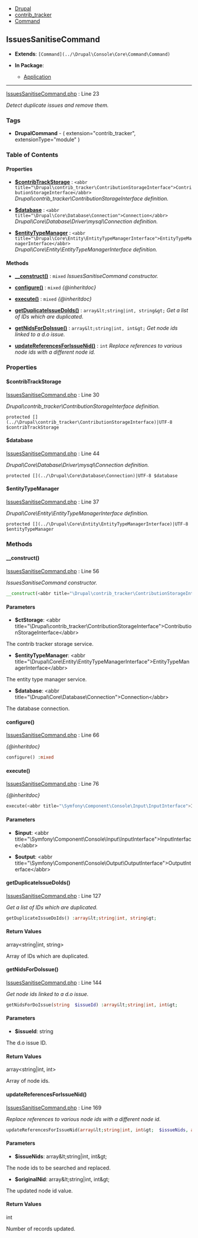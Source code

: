 

- [Drupal](../namespaces/drupal.md)
- [contrib_tracker](../namespaces/drupal-contrib-tracker.md)
- [Command](../namespaces/drupal-contrib-tracker-command.md)


### 
## IssuesSanitiseCommand

- **Extends**: `[Command](../\Drupal\Console\Core\Command\Command)`

- **In Package**:
    - [Application](../packages/Application.md)
  


---






[IssuesSanitiseCommand.php](../files/web-modules-custom-contrib-tracker-src-command-issuessanitisecommand.md) : Line 23

*Detect duplicate issues and remove them.*





### Tags

- **DrupalCommand**
            - (
    extension="contrib_tracker",
    extensionType="module"
)

  





### Table of Contents









#### Properties

- **[$contribTrackStorage](../classes/Drupal-contrib-tracker-Command-IssuesSanitiseCommand.md#property_contribTrackStorage)**
         : `<abbr title="\Drupal\contrib_tracker\ContributionStorageInterface">ContributionStorageInterface</abbr>`  
*Drupal\contrib_tracker\ContributionStorageInterface definition.*


- **[$database](../classes/Drupal-contrib-tracker-Command-IssuesSanitiseCommand.md#property_database)**
         : `<abbr title="\Drupal\Core\Database\Connection">Connection</abbr>`  
*Drupal\Core\Database\Driver\mysql\Connection definition.*


- **[$entityTypeManager](../classes/Drupal-contrib-tracker-Command-IssuesSanitiseCommand.md#property_entityTypeManager)**
         : `<abbr title="\Drupal\Core\Entity\EntityTypeManagerInterface">EntityTypeManagerInterface</abbr>`  
*Drupal\Core\Entity\EntityTypeManagerInterface definition.*


#### Methods

- **[__construct()](../classes/Drupal-contrib-tracker-Command-IssuesSanitiseCommand.md#method___construct)**
           : `mixed`
*IssuesSanitiseCommand constructor.*


- **[configure()](../classes/Drupal-contrib-tracker-Command-IssuesSanitiseCommand.md#method_configure)**
           : `mixed`
*{@inheritdoc}*


- **[execute()](../classes/Drupal-contrib-tracker-Command-IssuesSanitiseCommand.md#method_execute)**
           : `mixed`
*{@inheritdoc}*


- **[getDuplicateIssueDoIds()](../classes/Drupal-contrib-tracker-Command-IssuesSanitiseCommand.md#method_getDuplicateIssueDoIds)**
           : `array&lt;string|int, string&gt;`
*Get a list of IDs which are duplicated.*


- **[getNidsForDoIssue()](../classes/Drupal-contrib-tracker-Command-IssuesSanitiseCommand.md#method_getNidsForDoIssue)**
           : `array&lt;string|int, int&gt;`
*Get node ids linked to a d.o issue.*


- **[updateReferencesForIssueNid()](../classes/Drupal-contrib-tracker-Command-IssuesSanitiseCommand.md#method_updateReferencesForIssueNid)**
           : `int`
*Replace references to various node ids with a different node id.*







### Properties

#### $contribTrackStorage


[IssuesSanitiseCommand.php](../files/web-modules-custom-contrib-tracker-src-command-issuessanitisecommand.md) : Line 30

*Drupal\contrib_tracker\ContributionStorageInterface definition.*



`protected [](../\Drupal\contrib_tracker\ContributionStorageInterface)|UTF-8 $contribTrackStorage`









#### $database


[IssuesSanitiseCommand.php](../files/web-modules-custom-contrib-tracker-src-command-issuessanitisecommand.md) : Line 44

*Drupal\Core\Database\Driver\mysql\Connection definition.*



`protected [](../\Drupal\Core\Database\Connection)|UTF-8 $database`









#### $entityTypeManager


[IssuesSanitiseCommand.php](../files/web-modules-custom-contrib-tracker-src-command-issuessanitisecommand.md) : Line 37

*Drupal\Core\Entity\EntityTypeManagerInterface definition.*



`protected [](../\Drupal\Core\Entity\EntityTypeManagerInterface)|UTF-8 $entityTypeManager`











### Methods

#### __construct()


[IssuesSanitiseCommand.php](../files/web-modules-custom-contrib-tracker-src-command-issuessanitisecommand.md) : Line 56

*IssuesSanitiseCommand constructor.*

```php
__construct(<abbr title="\Drupal\contrib_tracker\ContributionStorageInterface">ContributionStorageInterface</abbr>  $ctStorage, <abbr title="\Drupal\Core\Entity\EntityTypeManagerInterface">EntityTypeManagerInterface</abbr>  $entityTypeManager, <abbr title="\Drupal\Core\Database\Connection">Connection</abbr>  $database) :mixed
```





#### Parameters

- **$ctStorage**: &lt;abbr title=&quot;\Drupal\contrib_tracker\ContributionStorageInterface&quot;&gt;ContributionStorageInterface&lt;/abbr&gt;
    
The contrib tracker storage service.

- **$entityTypeManager**: &lt;abbr title=&quot;\Drupal\Core\Entity\EntityTypeManagerInterface&quot;&gt;EntityTypeManagerInterface&lt;/abbr&gt;
    
The entity type manager service.

- **$database**: &lt;abbr title=&quot;\Drupal\Core\Database\Connection&quot;&gt;Connection&lt;/abbr&gt;
    
The database connection.










#### configure()


[IssuesSanitiseCommand.php](../files/web-modules-custom-contrib-tracker-src-command-issuessanitisecommand.md) : Line 66

*{@inheritdoc}*

```php
configure() :mixed
```














#### execute()


[IssuesSanitiseCommand.php](../files/web-modules-custom-contrib-tracker-src-command-issuessanitisecommand.md) : Line 76

*{@inheritdoc}*

```php
execute(<abbr title="\Symfony\Component\Console\Input\InputInterface">InputInterface</abbr>  $input, <abbr title="\Symfony\Component\Console\Output\OutputInterface">OutputInterface</abbr>  $output) :mixed
```





#### Parameters

- **$input**: &lt;abbr title=&quot;\Symfony\Component\Console\Input\InputInterface&quot;&gt;InputInterface&lt;/abbr&gt;
    
- **$output**: &lt;abbr title=&quot;\Symfony\Component\Console\Output\OutputInterface&quot;&gt;OutputInterface&lt;/abbr&gt;
    









#### getDuplicateIssueDoIds()


[IssuesSanitiseCommand.php](../files/web-modules-custom-contrib-tracker-src-command-issuessanitisecommand.md) : Line 127

*Get a list of IDs which are duplicated.*

```php
getDuplicateIssueDoIds() :array&lt;string|int, string&gt;
```












#### Return Values

array&lt;string|int, string&gt;


Array of IDs which are duplicated.



#### getNidsForDoIssue()


[IssuesSanitiseCommand.php](../files/web-modules-custom-contrib-tracker-src-command-issuessanitisecommand.md) : Line 144

*Get node ids linked to a d.o issue.*

```php
getNidsForDoIssue(string  $issueId) :array&lt;string|int, int&gt;
```





#### Parameters

- **$issueId**: string
    
The d.o issue ID.








#### Return Values

array&lt;string|int, int&gt;


Array of node ids.



#### updateReferencesForIssueNid()


[IssuesSanitiseCommand.php](../files/web-modules-custom-contrib-tracker-src-command-issuessanitisecommand.md) : Line 169

*Replace references to various node ids with a different node id.*

```php
updateReferencesForIssueNid(array&lt;string|int, int&gt;  $issueNids, array&lt;string|int, int&gt;  $originalNid) :int
```





#### Parameters

- **$issueNids**: array&amp;lt;string|int, int&amp;gt;
    
The node ids to be searched and replaced.

- **$originalNid**: array&amp;lt;string|int, int&amp;gt;
    
The updated node id value.








#### Return Values

int


Number of records updated.




